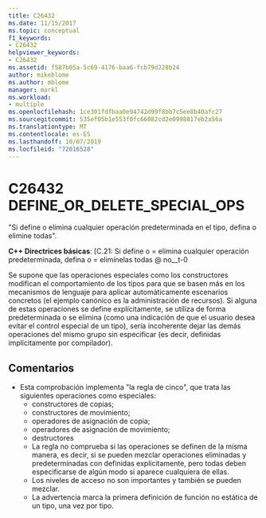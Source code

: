 ```yaml
---
title: C26432
ms.date: 11/15/2017
ms.topic: conceptual
f1_keywords:
- C26432
helpviewer_keywords:
- C26432
ms.assetid: f587b05a-5c69-4176-baa6-fcb79d228b24
author: mikeblome
ms.author: mblome
manager: markl
ms.workload:
- multiple
ms.openlocfilehash: 1ce301fdfbaa0e94742d99f8bb7c5ee8b40afc27
ms.sourcegitcommit: 535ef05b1e553f0fc66082cd2e0998817eb2a56a
ms.translationtype: MT
ms.contentlocale: es-ES
ms.lasthandoff: 10/07/2019
ms.locfileid: "72016528"
---
```

# <a name="c26432-define_or_delete_special_ops"></a>C26432 DEFINE_OR_DELETE_SPECIAL_OPS
"Si define o elimina cualquier operación predeterminada en el tipo, defina o elimine todas".

**C++ Directrices básicas**: [C.21: Si define o = elimina cualquier operación predeterminada, defina o = elimínelas todas @ no__t-0

Se supone que las operaciones especiales como los constructores modifican el comportamiento de los tipos para que se basen más en los mecanismos de lenguaje para aplicar automáticamente escenarios concretos (el ejemplo canónico es la administración de recursos). Si alguna de estas operaciones se define explícitamente, se utiliza de forma predeterminada o se elimina (como una indicación de que el usuario desea evitar el control especial de un tipo), sería incoherente dejar las demás operaciones del mismo grupo sin especificar (es decir, definidas implícitamente por compilador).

## <a name="remarks"></a>Comentarios
- Esta comprobación implementa "la regla de cinco", que trata las siguientes operaciones como especiales:
  - constructores de copias;
  - constructores de movimiento;
  - operadores de asignación de copia;
  - operadores de asignación de movimiento;
  - destructores
  - La regla no comprueba si las operaciones se definen de la misma manera, es decir, si se pueden mezclar operaciones eliminadas y predeterminadas con definidas explícitamente, pero todas deben especificarse de algún modo si aparece cualquiera de ellas.
  - Los niveles de acceso no son importantes y también se pueden mezclar.
  - La advertencia marca la primera definición de función no estática de un tipo, una vez por tipo.
